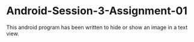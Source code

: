 # Android-Session-3-Assignment-01
This android program has been written to hide or show an image in a text view.
